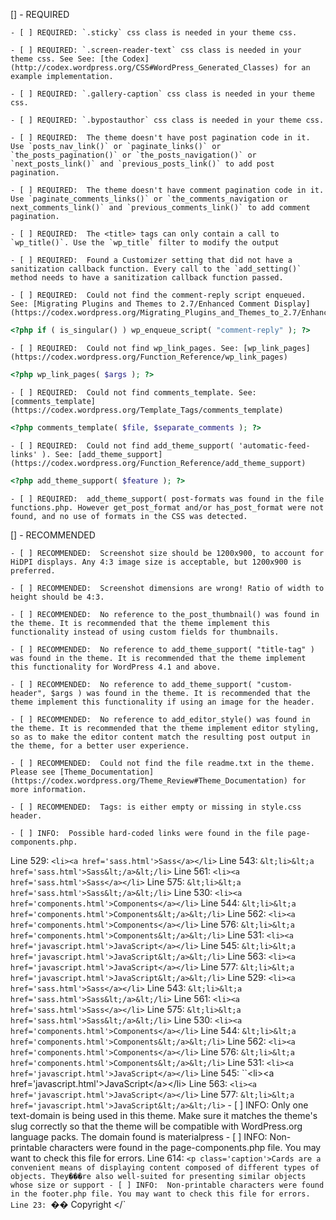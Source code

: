 [] - REQUIRED

	- [ ] REQUIRED: `.sticky` css class is needed in your theme css.

	- [ ] REQUIRED: `.screen-reader-text` css class is needed in your theme css. See See: [the Codex](http://codex.wordpress.org/CSS#WordPress_Generated_Classes) for an example implementation.

	- [ ] REQUIRED: `.gallery-caption` css class is needed in your theme css.

	- [ ] REQUIRED: `.bypostauthor` css class is needed in your theme css.

	- [ ] REQUIRED:  The theme doesn't have post pagination code in it. Use `posts_nav_link()` or `paginate_links()` or `the_posts_pagination()` or `the_posts_navigation()` or `next_posts_link()` and `previous_posts_link()` to add post pagination.

	- [ ] REQUIRED:  The theme doesn't have comment pagination code in it. Use `paginate_comments_links()` or `the_comments_navigation or next_comments_link()` and `previous_comments_link()` to add comment pagination.

	- [ ] REQUIRED:  The <title> tags can only contain a call to `wp_title()`. Use the `wp_title` filter to modify the output

	- [ ] REQUIRED:  Found a Customizer setting that did not have a sanitization callback function. Every call to the `add_setting()` method needs to have a sanitization callback function passed.

	- [ ] REQUIRED:  Could not find the comment-reply script enqueued. See: [Migrating Plugins and Themes to 2.7/Enhanced Comment Display](https://codex.wordpress.org/Migrating_Plugins_and_Themes_to_2.7/Enhanced_Comment_Display)

  ```php
  <?php if ( is_singular() ) wp_enqueue_script( "comment-reply" ); ?>
  ```

	- [ ] REQUIRED:  Could not find wp_link_pages. See: [wp_link_pages](https://codex.wordpress.org/Function_Reference/wp_link_pages)

  ```php
  <?php wp_link_pages( $args ); ?>
  ```

	- [ ] REQUIRED:  Could not find comments_template. See: [comments_template](https://codex.wordpress.org/Template_Tags/comments_template)

  ```php
  <?php comments_template( $file, $separate_comments ); ?>
  ```

	- [ ] REQUIRED:  Could not find add_theme_support( 'automatic-feed-links' ). See: [add_theme_support](https://codex.wordpress.org/Function_Reference/add_theme_support)

  ```php
  <?php add_theme_support( $feature ); ?>
  ```

	- [ ] REQUIRED:  add_theme_support( post-formats was found in the file functions.php. However get_post_format and/or has_post_format were not found, and no use of formats in the CSS was detected.

[] - RECOMMENDED

	- [ ] RECOMMENDED:  Screenshot size should be 1200x900, to account for HiDPI displays. Any 4:3 image size is acceptable, but 1200x900 is preferred.

	- [ ] RECOMMENDED:  Screenshot dimensions are wrong! Ratio of width to height should be 4:3.

	- [ ] RECOMMENDED:  No reference to the_post_thumbnail() was found in the theme. It is recommended that the theme implement this functionality instead of using custom fields for thumbnails.

	- [ ] RECOMMENDED:  No reference to add_theme_support( "title-tag" ) was found in the theme. It is recommended that the theme implement this functionality for WordPress 4.1 and above.

	- [ ] RECOMMENDED:  No reference to add_theme_support( "custom-header", $args ) was found in the theme. It is recommended that the theme implement this functionality if using an image for the header.

	- [ ] RECOMMENDED:  No reference to add_editor_style() was found in the theme. It is recommended that the theme implement editor styling, so as to make the editor content match the resulting post output in the theme, for a better user experience.

	- [ ] RECOMMENDED:  Could not find the file readme.txt in the theme. Please see [Theme_Documentation](https://codex.wordpress.org/Theme_Review#Theme_Documentation) for more information.

	- [ ] RECOMMENDED:  Tags: is either empty or missing in style.css header.

	- [ ] INFO:  Possible hard-coded links were found in the file page-components.php.
	
Line 529: `<li><a href='sass.html'>Sass</a></li>`
Line 543: `&lt;li>&lt;a href='sass.html'>Sass&lt;/a>&lt;/li>`
Line 561: `<li><a href='sass.html'>Sass</a></li>`
Line 575: `&lt;li>&lt;a href='sass.html'>Sass&lt;/a>&lt;/li>`
Line 530: `<li><a href='components.html'>Components</a></li>`
Line 544: `&lt;li>&lt;a href='components.html'>Components&lt;/a>&lt;/li>`
Line 562: `<li><a href='components.html'>Components</a></li>`
Line 576: `&lt;li>&lt;a href='components.html'>Components&lt;/a>&lt;/li>`
Line 531: `<li><a href='javascript.html'>JavaScript</a></li>`
Line 545: `&lt;li>&lt;a href='javascript.html'>JavaScript&lt;/a>&lt;/li>`
Line 563: `<li><a href='javascript.html'>JavaScript</a></li>`
Line 577: `&lt;li>&lt;a href='javascript.html'>JavaScript&lt;/a>&lt;/li>`
Line 529: `<li><a href='sass.html'>Sass</a></li>`
Line 543: `&lt;li>&lt;a href='sass.html'>Sass&lt;/a>&lt;/li>`
Line 561: `<li><a href='sass.html'>Sass</a></li>`
Line 575: `&lt;li>&lt;a href='sass.html'>Sass&lt;/a>&lt;/li>`
Line 530: `<li><a href='components.html'>Components</a></li>`
Line 544: `&lt;li>&lt;a href='components.html'>Components&lt;/a>&lt;/li>`
Line 562: `<li><a href='components.html'>Components</a></li>`
Line 576: `&lt;li>&lt;a href='components.html'>Components&lt;/a>&lt;/li>`
Line 531: `<li><a href='javascript.html'>JavaScript</a></li>`
Line 545: ``&lt;li>&lt;a href='javascript.html'>JavaScript&lt;/a>&lt;/li>
Line 563: `<li><a href='javascript.html'>JavaScript</a></li>`
Line 577: `&lt;li>&lt;a href='javascript.html'>JavaScript&lt;/a>&lt;/li>`
	- [ ] INFO:  Only one text-domain is being used in this theme. Make sure it matches the theme's slug correctly so that the theme will be compatible with WordPress.org language packs.
The domain found is materialpress
	- [ ] INFO:  Non-printable characters were found in the page-components.php file. You may want to check this file for errors.
Line 614: `<p class='caption'>Cards are a convenient means of displaying content composed of different types of objects. They���re also well-suited for presenting similar objects whose size or support
	- [ ] INFO:  Non-printable characters were found in the footer.php file. You may want to check this file for errors.
Line 23: `<span class='white-text'>�� <?php echo date('Y'); ?> Copyright <?php echo get_bloginfo( name ); ?></`
